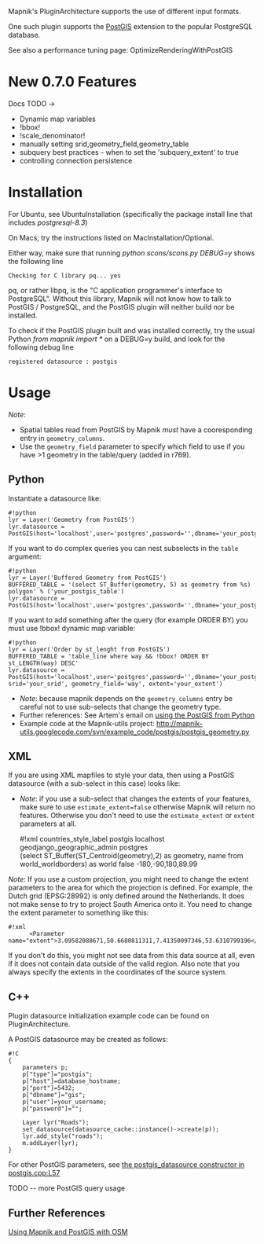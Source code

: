 <!-- Name: PostGIS -->
<!-- Version: 18 -->
<!-- Last-Modified: 2011/08/23 13:51:30 -->
<!-- Author: springmeyer -->
Mapnik's PluginArchitecture supports the use of different input formats.

One such plugin supports the [PostGIS](http://en.wikipedia.org/wiki/PostGIS) extension to the popular PostgreSQL database.

See also a performance tuning page: OptimizeRenderingWithPostGIS

# New 0.7.0 Features

Docs TODO ->
 * Dynamic map variables
  * !bbox!
  * !scale_denominator!
 * manually setting srid,geometry_field,geometry_table
 * subquery best practices -  when to set the 'subquery_extent' to true
 * controlling connection persistence   

# Installation

For Ubuntu, see UbuntuInstallation (specifically the package install line that includes _postgresql-8.3_)

On Macs, try the instructions listed on MacInstallation/Optional.

Either way, make sure that running _python scons/scons.py DEBUG=y_ shows the following line

    Checking for C library pq... yes

pq, or rather libpq, is the "C application programmer's interface to PostgreSQL". Without this library, Mapnik will not know how to talk to PostGIS / PostgreSQL, and the PostGIS plugin will neither build nor be installed.

To check if the PostGIS plugin built and was installed correctly, try the usual Python _from mapnik import *_ on a DEBUG=y build, and look for the following debug line

    registered datasource : postgis

# Usage

*Note*: 
 * Spatial tables read from PostGIS by Mapnik _must_ have a cooresponding entry in `geometry_columns`.
 * Use the `geometry_field` parameter to specify which field to use if you have >1 geometry in the table/query (added in r769).

## Python

Instantiate a datasource like:

    #!python
    lyr = Layer('Geometry from PostGIS')
    lyr.datasource = PostGIS(host='localhost',user='postgres',password='',dbname='your_postgis_database',table='your_table')

If you want to do complex queries you can nest subselects in the `table` argument:

    #!python
    lyr = Layer('Buffered Geometry from PostGIS')
    BUFFERED_TABLE = '(select ST_Buffer(geometry, 5) as geometry from %s) polygon' % ('your_postgis_table')
    lyr.datasource = PostGIS(host='localhost',user='postgres',password='',dbname='your_postgis_database',table=BUFFERED_TABLE)

If you want to add something after the query (for example ORDER BY) you must use !bbox! dynamic map variable:

    #!python
    lyr = Layer('Order by st_lenght from PostGIS')
    BUFFERED_TABLE = 'table_line where way && !bbox! ORDER BY st_LENGTH(way) DESC'
    lyr.datasource = PostGIS(host='localhost',user='postgres',password='',dbname='your_postgis_database',table=BUFFERED_TABLE, srid='your_srid', geometry_field='way', extent='your_extent')

 * *Note*: because mapnik depends on the `geometry_columns` entry be careful not to use sub-selects that change the geometry type.
 * Further references: See Artem's email on [using the PostGIS from Python](https://lists.berlios.de/pipermail/mapnik-users/2007-June/000300.html)
 * Example code at the Mapnik-utils project: http://mapnik-utils.googlecode.com/svn/example_code/postgis/postgis_geometry.py

## XML

If you are using XML mapfiles to style your data, then using a PostGIS datasource (with a sub-select in this case) looks like:
 * *Note*: if you use a sub-select that changes the extents of your features, make sure to use `estimate_extent=false` otherwise Mapnik will return no features. Otherwise you don't need to use the `estimate_extent` or `extent` parameters at all.


    #!xml
      <Layer name="countries" status="on" srs="+proj=latlong +datum=WGS84">
        <StyleName>countries_style_label</StyleName>
        <Datasource>
          <Parameter name="type">postgis</Parameter>
          <Parameter name="host">localhost</Parameter>
          <Parameter name="dbname">geodjango_geographic_admin</Parameter>
          <Parameter name="user">postgres</Parameter>      
          <Parameter name="password"></Parameter>
          <Parameter name="table">(select ST_Buffer(ST_Centroid(geometry),2) as geometry, name  from world_worldborders) as world</Parameter>
          <Parameter name="estimate_extent">false</Parameter>
          <Parameter name="extent">-180,-90,180,89.99</Parameter>
        </Datasource>
      </Layer>


*Note*: If you use a custom projection, you might need to change the extent parameters to the area for which the projection is defined. For example, the Dutch grid (EPSG:28992) is only defined around the Netherlands. It does not make sense to try to project South America onto it. You need to change the extent parameter to something like this:

    #!xml
          <Parameter name="extent">3.09582088671,50.6680811311,7.41350097346,53.6310799196</Parameter>

If you don't do this, you might not see data from this data source at all, even if it does not contain data outside of the valid region. Also note that you always specify the extents in the coordinates of the source system.

## C++

Plugin datasource initialization example code can be found on PluginArchitecture.

A PostGIS datasource may be created as follows:


    #!C
    {
        parameters p;
        p["type"]="postgis";
        p["host"]=database_hostname;
        p["port"]=5432;
        p["dbname"]="gis";
        p["user"]=your_username;
        p["password"]="";
    
        Layer lyr("Roads");
        set_datasource(datasource_cache::instance()->create(p));
        lyr.add_style("roads");
        m.addLayer(lyr);
    }

For other PostGIS parameters, see [the postgis_datasource constructor in postgis.cpp:L57](http://trac.mapnik.org/browser/trunk/plugins/input/postgis/postgis.cpp#L57)

TODO -- more PostGIS query usage

## Further References
 [Using Mapnik and PostGIS with OSM](http://wiki.openstreetmap.org/index.php/Mapnik/PostGIS)
